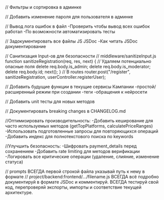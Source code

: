 // Фильтры и сортировка в админке

// Добавить изменение пароля для пользователя в админке

// Вывод лога ошибок в файл
    -Проверить чтобы вывод всех ошибок работал
    -По возможности автоматизировать тесты

// Задокументировать все файлы JS JSDoc
    -Как читать JSDoc документирование

// Санитизация Input-ов для безопасности
    // middleware/sanitizeInput.js
    function sanitizeRegistration(req, res, next) {
        // Удаляем потенциально опасные поля
        delete req.body.is_admin;
        delete req.body.is_moderator;
        delete req.body.id;
        next();
    }
    // В routes
    router.post("/register", sanitizeRegistration, userController.registerUser);

// Добавить будущие функции в текущие сервисы
    Кампании
    -простой/расширенный режим при создании
    -теги
    -обращения к нейросети

// Добавить unit тесты для новых методов

// Документировать breaking changes в CHANGELOG.md

//Оптимизировать производительность:
-Добавить кеширование для часто используемых методов (getTopPlatforms, calculatePriceRanges)
-Использовать подготовленные запросы для повторяющихся операций
-Добавить индекс для полнотекстового поиска по keywords

//Улучшить безопасность:
-Шифровать payment_details перед сохранением
-Добавить rate limiting для методов верификации
-Логировать все критические операции (удаление, слияние, изменение статуса)


// prompts
    ВСЕГДА первой строкой файла указывай путь к нему в формате // *project*/backend:frontend/.../filename.js
    ВСЕГДА всё подробно документируй в формате JSDoc и комментируй. 
    ВСЕГДА тестируй свой код, перепроверяй экспорты, импорты и соответствие текущей архитектуре.
